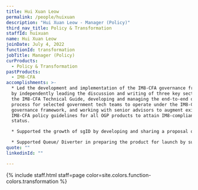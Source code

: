 ```yaml
---
title: Hui Xuan Leow
permalink: /people/huixuan
description: "Hui Xuan Leow - Manager (Policy)"
third_nav_title: Policy & Transformation
staffId: huixuan
name: Hui Xuan Leow
joinDate: July 4, 2022
functionId: transformation
jobTitle: Manager (Policy)
curProducts:
  - Policy & Transformation
pastProducts:
  - IM8-CFA
accomplishments: >-
  * Led the development and implementation of the IM8-CFA governance framework
  by independently leading the discussion and writing of three key sections in
  the IM8-CFA Technical Guide, developing and managing the end-to-end onboarding
  process for selected government tech teams to operate under the IM8-CFA
  governance framework, and working with senior advisors to augment existing
  IM8-CFA policy guidelines for all OGP products to attain IM8-compliance
  status.

  * Supported the growth of sgID by developing and sharing a proposal on sgid's go-to-market strategy, explored the use of sgid with various government agencies, and cultivated good working relationships with key players in the identity space. This resulted in sgid onboarding two new users and being on track for integration with POCDEX.

  * Supported Queue/ Diverter in preparing the product for launch by supporting the PM in product visioning and growth, conducting user testing and training, and working on product growth strategy. This resulted in Queue processing over 4.9K visits and having eight clinics using the system on a daily basis since its soft-launch in mid-January 2023.
quote: ""
linkedinId: ""

---
```


{% include staff.html staff=page color=site.colors.function-colors.transformation %}
